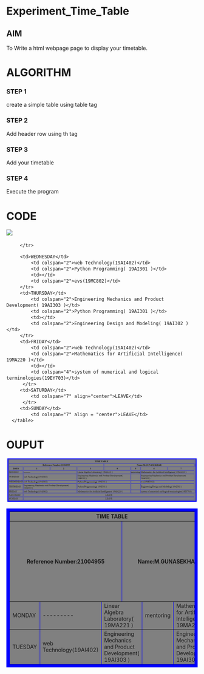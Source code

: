 # Experiment_Time_Table

## AIM
To Write a html webpage page to display your timetable.

# ALGORITHM
### STEP 1
create a simple table using table tag
### STEP 2
Add header row using th tag
### STEP 3
Add your timetable
### STEP 4
Execute the program

# CODE
<!DOCTYPE html>
<html>

   <head>
      <title>TIME TABLE</title>
   </head>
	
   <body>
      <table border = "8" cellspacing="3" bordercolor="BLUE" bgcolor="GREY">
      <img src="logo.png" width="1280">
         <tr>
            <th colspan="8">TIME TABLE</th>
         </tr>
         <tr>
<th colspan="4">Reference Number:21004955</th>
<th colspan="4">Name:M.GUNASEKHAR<th>

         <tr>
            <th>DAYS</th>
            <th>1</th>
            <th>2</th>
            <th>3</th>
            <th>4</th>
<th>5</th>
<th>6</th>
<th>7</th>

         </tr>
        
<tr>
             <td>MONDAY</td>
             <td colspan="2">---------</td>
             <td colspan="2">Linear Algebra Laboratory( 19MA221 )</td>
	           <td>mentoring</td>
             <td colspan="2">Mathematics for Artificial Intelligence( 19MA220 )</td>
         </tr>
             <td>TUESDAY</td>
             <td colspan="2">web Technology(19AI402)</td>
             <td colspan="2">Engineering Mechanics and Product Development( 19AI303 )</td>
             <td></td>
             <td colspan="2">Engineering Mechanics and Product Development( 19AI303 )</td>
        </tr>
  
  	     <td>WEDNESDAY</td>
             <td colspan="2">web Technology(19AI402)</td>
             <td colspan="2">Python Programming( 19AI301 )</td>
             <td></td>
             <td colspan="2">evs(19MC802)</td>
         </tr>
	     <td>THURSDAY</td>
             <td colspan="2">Engineering Mechanics and Product Development( 19AI303 )</td>
             <td colspan="2">Python Programming( 19AI301 )</td>
             <td></td>
             <td colspan="2">Engineering Design and Modeling( 19AI302 )</td>
         </tr>  
	     <td>FRIDAY</td>
             <td colspan="2">web Technology(19AI402)</td>
             <td colspan="2">Mathematics for Artificial Intelligence( 19MA220 )</td>
             <td></td>
             <td colspan="4">system of numerical and logical terminologies(19EY703)</td>
          </tr>  
	     <td>SATURDAY</td>
             <td colspan="7" align="center">LEAVE</td> 
          </tr>  
	     <td>SUNDAY</td>
             <td colspan="7" align = "center">LEAVE</td>           
      </table>
   </body>
</html>

# OUPUT
![OUTPUT](D2.png)